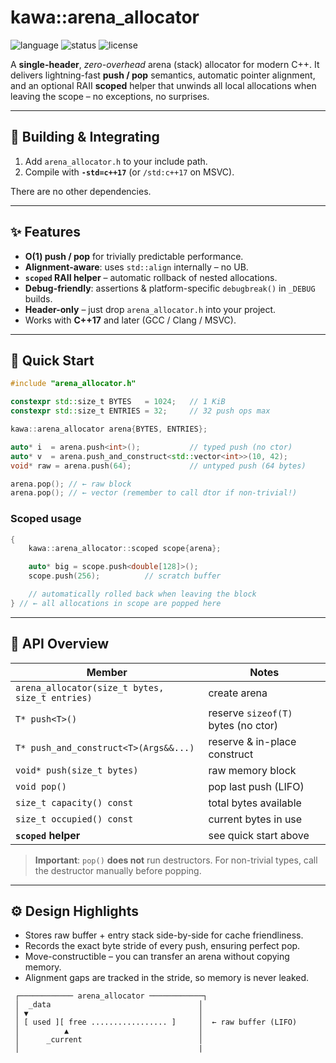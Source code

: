 # kawa::arena\_allocator

![language](https://img.shields.io/badge/C%2B%2B-17-blue.svg)
![status](https://img.shields.io/badge/stability-stable-brightgreen)
![license](https://img.shields.io/badge/license-MIT-green.svg)

A **single-header**, *zero-overhead* arena (stack) allocator for modern C++.
It delivers lightning-fast **push / pop** semantics, automatic pointer
alignment, and an optional RAII **scoped** helper that unwinds all local
allocations when leaving the scope – no exceptions, no surprises.

---

## 🔧 Building & Integrating

1. Add `arena_allocator.h` to your include path.
2. Compile with **`-std=c++17`** (or `/std:c++17` on MSVC).

There are no other dependencies.

---

## ✨ Features

* **O(1) push / pop** for trivially predictable performance.
* **Alignment-aware**: uses `std::align` internally – no UB.
* **`scoped` RAII helper** – automatic rollback of nested allocations.
* **Debug-friendly**: assertions & platform-specific `debugbreak()` in
  `_DEBUG` builds.
* **Header-only** – just drop `arena_allocator.h` into your project.
* Works with **C++17** and later (GCC / Clang / MSVC).

---

## 🚀 Quick Start

```cpp
#include "arena_allocator.h"

constexpr std::size_t BYTES   = 1024;   // 1 KiB
constexpr std::size_t ENTRIES = 32;     // 32 push ops max

kawa::arena_allocator arena{BYTES, ENTRIES};

auto* i  = arena.push<int>();           // typed push (no ctor)
auto* v  = arena.push_and_construct<std::vector<int>>(10, 42);
void* raw = arena.push(64);             // untyped push (64 bytes)

arena.pop(); // ← raw block
arena.pop(); // ← vector (remember to call dtor if non-trivial!)
```

### Scoped usage

```cpp
{
    kawa::arena_allocator::scoped scope{arena};

    auto* big = scope.push<double[128]>();
    scope.push(256);          // scratch buffer

    // automatically rolled back when leaving the block
} // ← all allocations in scope are popped here
```

---

## 📝 API Overview

| Member                                          | Notes                               |
| ----------------------------------------------- | ----------------------------------- |
| `arena_allocator(size_t bytes, size_t entries)` | create arena                        |
| `T* push<T>()`                                  | reserve `sizeof(T)` bytes (no ctor) |
| `T* push_and_construct<T>(Args&&...)`           | reserve & in-place construct        |
| `void* push(size_t bytes)`                      | raw memory block                    |
| `void pop()`                                    | pop last push (LIFO)                |
| `size_t capacity() const`                       | total bytes available               |
| `size_t occupied() const`                       | current bytes in use                |
| **`scoped` helper**                             | see quick start above               |

> **Important**: `pop()` **does not** run destructors. For non-trivial
> types, call the destructor manually before popping.

---

## ⚙️ Design Highlights

* Stores raw buffer + entry stack side-by-side for cache friendliness.
* Records the exact byte stride of every push, ensuring perfect pop.
* Move-constructible – you can transfer an arena without copying memory.
* Alignment gaps are tracked in the stride, so memory is never leaked.

```
 ┌──────────── arena_allocator ────────────┐
 │  _data                                 │
 │ ▼                                      │
 │ [ used ][ free ................. ]     │  ← raw buffer (LIFO)
 │          ▲                             │
 │      _current                          │
 │                                        |
```
